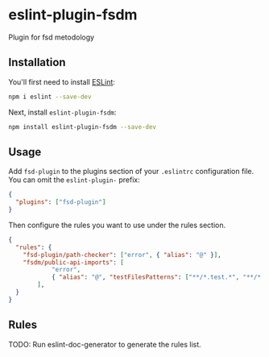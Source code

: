 # eslint-plugin-fsdm

Plugin for fsd metodology

## Installation

You'll first need to install [ESLint](https://eslint.org/):

```sh
npm i eslint --save-dev
```

Next, install `eslint-plugin-fsdm`:

```sh
npm install eslint-plugin-fsdm --save-dev
```

## Usage

Add `fsd-plugin` to the plugins section of your `.eslintrc` configuration file. You can omit the `eslint-plugin-` prefix:

```json
{
  "plugins": ["fsd-plugin"]
}
```

Then configure the rules you want to use under the rules section.

```json
{
  "rules": {
    "fsd-plugin/path-checker": ["error", { "alias": "@" }],
    "fsdm/public-api-imports": [
            "error",
            { "alias": "@", "testFilesPatterns": ["**/*.test.*", "**/*.story.*"] },
        ],
  }
}
```

## Rules

<!-- begin auto-generated rules list -->

TODO: Run eslint-doc-generator to generate the rules list.

<!-- end auto-generated rules list -->
